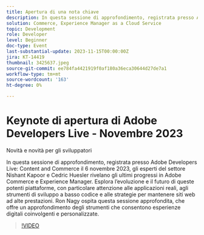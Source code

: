 ```yaml
---
title: Apertura di una nota chiave
description: In questa sessione di approfondimento, registrata presso Adobe Developers Live Content and Commerce il 6 novembre 2023, gli esperti del settore Nishant Kapoor e Cedric Huesler rivelano gli ultimi progressi in Adobe Commerce e Experience Manager. Esplora l’evoluzione e il futuro di queste potenti piattaforme, con particolare attenzione alle applicazioni reali, agli strumenti di sviluppo a basso codice e alle strategie per mantenere siti web ad alte prestazioni. Ron Nagy ospita questa sessione approfondita, che offre un approfondimento degli strumenti che consentono esperienze digitali coinvolgenti e personalizzate.
solution: Commerce, Experience Manager as a Cloud Service
topic: Development
role: Developer
level: Beginner
doc-type: Event
last-substantial-update: 2023-11-15T00:00:00Z
jira: KT-14419
thumbnail: 3425637.jpeg
source-git-commit: ee784fa4421919f0af180a36eca30644d27de7a1
workflow-type: tm+mt
source-wordcount: '163'
ht-degree: 0%

---
```



# Keynote di apertura di Adobe Developers Live - Novembre 2023

Novità e novità per gli sviluppatori

In questa sessione di approfondimento, registrata presso Adobe Developers Live: Content and Commerce il 6 novembre 2023, gli esperti del settore Nishant Kapoor e Cedric Huesler rivelano gli ultimi progressi in Adobe Commerce e Experience Manager. Esplora l’evoluzione e il futuro di queste potenti piattaforme, con particolare attenzione alle applicazioni reali, agli strumenti di sviluppo a basso codice e alle strategie per mantenere siti web ad alte prestazioni. Ron Nagy ospita questa sessione approfondita, che offre un approfondimento degli strumenti che consentono esperienze digitali coinvolgenti e personalizzate.

>[!VIDEO](https://video.tv.adobe.com/v/3425637/?learn=on)
